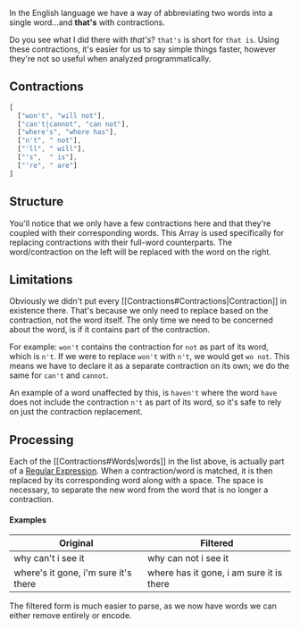 In the English language we have a way of abbreviating two words into a single word...and **that's** with contractions. 

Do you see what I did there with *that's*? `that's` is short for `that is`. Using these contractions, it's easier for us to say simple things faster, however they're not so useful when analyzed programmatically.

## Contractions
```js
[
  ["won't", "will not"], 
  ["can't|cannot", "can not"],
  ["where's", "where has"],
  ["n't", " not"],
  ["'ll", " will"], 
  ["'s",  " is"], 
  ["'re", " are"]
]
```

## Structure
You'll notice that we only have a few contractions here and that they're coupled with their corresponding words. This Array is used specifically for replacing contractions with their full-word counterparts. The word/contraction on the left will be replaced with the word on the right.

## Limitations
Obviously we didn't put every [[Contractions#Contractions|Contraction]] in existence there. That's because we only need to replace based on the contraction, not the word itself. The only time we need to be concerned about the word, is if it contains part of the contraction.

For example: `won't` contains the contraction for `not` as part of its word, which is `n't`. If we were to replace `won't` with `n't`, we would get `wo not`. This means we have to declare it as a separate contraction on its own; we do the same for `can't` and `cannot`.

An example of a word unaffected by this, is `haven't` where the word `have` does not include the contraction `n't` as part of its word, so it's safe to rely on just the contraction replacement.

## Processing
Each of the [[Contractions#Words|words]] in the list above, is actually part of a [Regular Expression]. When a contraction/word is matched, it is then replaced by its corresponding word along with a space. The space is necessary, to separate the new word from the word that is no longer a contraction.

#### Examples
Original | Filtered
---------|----------
why can't i see it | why can not i see it
where's it gone, i'm sure it's there | where has it gone, i am sure it is there

The filtered form is much easier to parse, as we now have words we can either remove entirely or encode.


[Regular Expression]:https://www.techopedia.com/definition/25843/regular-expression